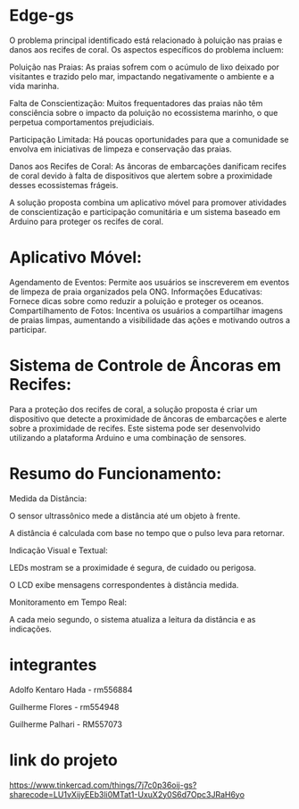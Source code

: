 # Edge-gs


O problema principal identificado está relacionado à poluição nas praias e danos aos recifes de coral. Os aspectos específicos do problema incluem:

Poluição nas Praias: As praias sofrem com o acúmulo de lixo deixado por visitantes e trazido pelo mar, impactando negativamente o ambiente e a vida marinha.

Falta de Conscientização: Muitos frequentadores das praias não têm consciência sobre o impacto da poluição no ecossistema marinho, o que perpetua comportamentos prejudiciais.

Participação Limitada: Há poucas oportunidades para que a comunidade se envolva em iniciativas de limpeza e conservação das praias.

Danos aos Recifes de Coral: As âncoras de embarcações danificam recifes de coral devido à falta de dispositivos que alertem sobre a proximidade desses ecossistemas frágeis.

A solução proposta combina um aplicativo móvel para promover atividades de conscientização e participação comunitária e um sistema baseado em Arduino para proteger os recifes de coral.

# Aplicativo Móvel:

Agendamento de Eventos: Permite aos usuários se inscreverem em eventos de limpeza de praia organizados pela ONG.
Informações Educativas: Fornece dicas sobre como reduzir a poluição e proteger os oceanos.
Compartilhamento de Fotos: Incentiva os usuários a compartilhar imagens de praias limpas, aumentando a visibilidade das ações e motivando outros a participar.

# Sistema de Controle de Âncoras em Recifes:

Para a proteção dos recifes de coral, a solução proposta é criar um dispositivo que detecte a proximidade de âncoras de embarcações e alerte sobre a proximidade de recifes. Este sistema pode ser desenvolvido utilizando a plataforma Arduino e uma combinação de sensores.

# Resumo do Funcionamento:
Medida da Distância:

O sensor ultrassônico mede a distância até um objeto à frente.

A distância é calculada com base no tempo que o pulso leva para retornar.

Indicação Visual e Textual:

LEDs mostram se a proximidade é segura, de cuidado ou perigosa.

O LCD exibe mensagens correspondentes à distância medida.

Monitoramento em Tempo Real:

A cada meio segundo, o sistema atualiza a leitura da distância e as indicações.

# integrantes

Adolfo Kentaro Hada - rm556884

Guilherme Flores - rm554948

Guilherme Palhari - RM557073

# link do projeto

https://www.tinkercad.com/things/7j7c0p36oij-gs?sharecode=LU1vXijyEEb3li0MTat1-UxuX2y0S6d7Opc3JRaH6yo
